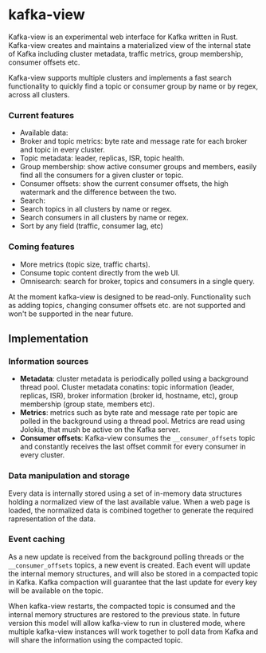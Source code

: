 kafka-view
==========

Kafka-view is an experimental web interface for Kafka written in Rust. Kafka-view creates and maintains a materialized view of the internal state of Kafka including cluster metadata, traffic metrics, group membership, consumer offsets etc.

Kafka-view supports multiple clusters and implements a fast search functionality to quickly find a topic or consumer group by name or by regex, across all clusters.

### Current features
* Available data:
 * Broker and topic metrics: byte rate and message rate for each broker and topic in every cluster.
 * Topic metadata: leader, replicas, ISR, topic health.
 * Group membership: show active consumer groups and members, easily find all the consumers for a given cluster or topic.
 * Consumer offsets: show the current consumer offsets, the high watermark and the difference between the two.
* Search:
 * Search topics in all clusters by name or regex.
 * Search consumers in all clusters by name or regex.
 * Sort by any field (traffic, consumer lag, etc)

### Coming features
* More metrics (topic size, traffic charts).
* Consume topic content directly from the web UI.
* Omnisearch: search for broker, topics and consumers in a single query.

At the moment kafka-view is designed to be read-only. Functionality such as adding topics, changing consumer offsets etc. are not supported and won't be supported in the near future.

Implementation
--------------

### Information sources

* **Metadata**: cluster metadata is periodically polled using a background thread pool. Cluster metadata conatins: topic information (leader, replicas, ISR), broker information (broker id, hostname, etc), group membership (group state, members etc).
* **Metrics**: metrics such as byte rate and message rate per topic are polled in the background using a thread pool. Metrics are read using Jolokia, that mush be active on the Kafka server.
* **Consumer offsets**: Kafka-view consumes the `__consumer_offsets` topic and constantly receives the last offset commit for every consumer in every cluster.

### Data manipulation and storage

Every data is internally stored using a set of in-memory data structures holding a normalized view of the last available value. When a web page is loaded, the normalized data is combined together to generate the required rapresentation of the data.

### Event caching

As a new update is received from the background polling threads or the `__consumer_offsets` topics, a new event is created. Each event will update the internal memory structures, and will also be stored in a compacted topic in Kafka. Kafka compaction will guarantee that the last update for every key will be available on the topic.

When kafka-view restarts, the compacted topic is consumed and the internal memory structures are restored to the previous state. In future version this model will allow kafka-view to run in clustered mode, where multiple kafka-view instances will work together to poll data from Kafka and will share the information using the compacted topic.
